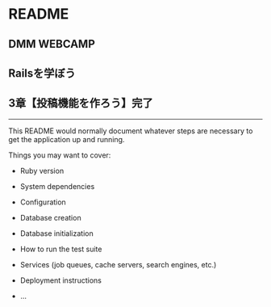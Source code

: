 
# README

## DMM&nbsp;WEBCAMP
## Railsを学ぼう
## 3章【投稿機能を作ろう】完了

---
This README would normally document whatever steps are necessary to get the
application up and running.

Things you may want to cover:

* Ruby version

* System dependencies

* Configuration

* Database creation

* Database initialization

* How to run the test suite

* Services (job queues, cache servers, search engines, etc.)

* Deployment instructions

* ...
